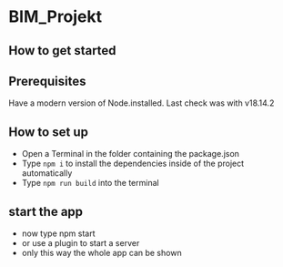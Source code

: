 # BIM_Projekt
## How to get started
## Prerequisites
Have a modern version of Node.installed. Last check was with v18.14.2
## How to set up
- Open a Terminal in the folder containing the package.json
- Type `npm i` to install the dependencies inside of the project automatically
- Type `npm run build` into the terminal 
## start the app
- now type npm start
- or use a plugin to start a server
- only this way the whole app can be shown